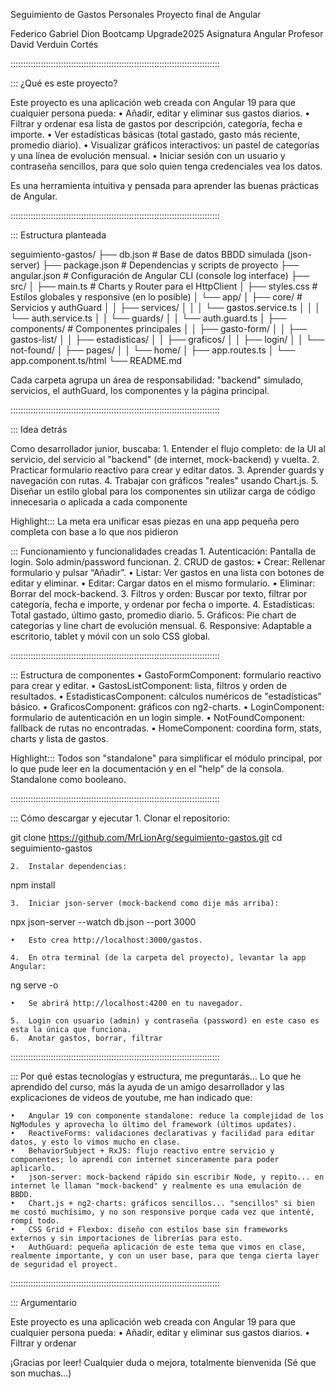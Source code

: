 Seguimiento de Gastos Personales
Proyecto final de Angular

Federico Gabriel Dion
Bootcamp Upgrade2025
Asignatura Angular
Profesor David Verduin Cortés

:::::::::::::::::::::::::::::::::::::::::::::::::::::::::::::::::::::::::::::::::::

::: ¿Qué es este proyecto?

Este proyecto es una aplicación web creada con Angular 19 para que cualquier persona pueda:
	•	Añadir, editar y eliminar sus gastos diarios.
	•	Filtrar y ordenar esa lista de gastos por descripción, categoría, fecha e importe.
	•	Ver estadísticas básicas (total gastado, gasto más reciente, promedio diario).
	•	Visualizar gráficos interactivos: un pastel de categorías y una línea de evolución mensual.
	•	Iniciar sesión con un usuario y contraseña sencillos, para que solo quien tenga credenciales vea los datos.

Es una herramienta intuitiva y pensada para aprender las buenas prácticas de Angular.

:::::::::::::::::::::::::::::::::::::::::::::::::::::::::::::::::::::::::::::::::::

::: Estructura planteada

seguimiento-gastos/
├── db.json               # Base de datos BBDD simulada (json-server)
├── package.json          # Dependencias y scripts de proyecto
├── angular.json          # Configuración de Angular CLI (console log interface)
├── src/
│   ├── main.ts           # Charts y Router para el HttpClient
│   ├── styles.css        # Estilos globales y responsive (en lo posible)
│   └── app/
│       ├── core/         # Servicios y authGuard
│       │   ├── services/
│       │   │   └── gastos.service.ts
│       │   │   └── auth.service.ts
│       │   └── guards/
│       │       └── auth.guard.ts
│       ├── components/   # Componentes principales
│       │   ├── gasto-form/
│       │   ├── gastos-list/
│       │   ├── estadisticas/
│       │   ├── graficos/
│       │   ├── login/
│       │   └── not-found/
│       ├── pages/
│       │   └── home/
│       ├── app.routes.ts
│       └── app.component.ts/html
└── README.md            

Cada carpeta agrupa un área de responsabilidad: "backend" simulado, servicios, el authGuard, los componentes y la página principal.

:::::::::::::::::::::::::::::::::::::::::::::::::::::::::::::::::::::::::::::::::::

::: Idea detrás

Como desarrollador junior, buscaba:
	1.	Entender el flujo completo: de la UI al servicio, del servicio al "backend" (de internet, mock-backend) y vuelta.
	2.	Practicar formulario reactivo para crear y editar datos.
	3.	Aprender guards y navegación con rutas.
	4.	Trabajar con gráficos "reales" usando Chart.js.
	5.	Diseñar un estilo global para los componentes sin utilizar carga de código innecesaria o aplicada a cada componente

Highlight::: La meta era unificar esas piezas en una app pequeña pero completa con base a lo que nos pidieron 

::: Funcionamiento y funcionalidades creadas
	1.	Autenticación: Pantalla de login. Solo admin/password funcionan.
	2.	CRUD de gastos:
	•	Crear: Rellenar formulario y pulsar “Añadir”.
	•	Listar: Ver gastos en una lista con botones de editar y eliminar.
	•	Editar: Cargar datos en el mismo formulario.
	•	Eliminar: Borrar del mock-backend.
	3.	Filtros y orden: Buscar por texto, filtrar por categoría, fecha e importe, y ordenar por fecha o importe.
	4.	Estadísticas: Total gastado, último gasto, promedio diario.
	5.	Gráficos: Pie chart de categorías y line chart de evolución mensual.
	6.	Responsive: Adaptable a escritorio, tablet y móvil con un solo CSS global.

:::::::::::::::::::::::::::::::::::::::::::::::::::::::::::::::::::::::::::::::::::

::: Estructura de componentes
	•	GastoFormComponent: formulario reactivo para crear y editar.
	•	GastosListComponent: lista, filtros y orden de resultados.
	•	EstadisticasComponent: cálculos numéricos de "estadísticas" básico.
	•	GraficosComponent: gráficos con ng2-charts.
	•	LoginComponent: formulario de autenticación en un login simple.
	•	NotFoundComponent: fallback de rutas no encontradas.
	•	HomeComponent: coordina form, stats, charts y lista de gastos.

Highlight::: Todos son "standalone" para simplificar el módulo principal, por lo que pude leer en la documentación y en el "help" de la consola. Standalone como booleano.

:::::::::::::::::::::::::::::::::::::::::::::::::::::::::::::::::::::::::::::::::::

::: Cómo descargar y ejecutar
	1.	Clonar el repositorio:

git clone https://github.com/MrLionArg/seguimiento-gastos.git
cd seguimiento-gastos


	2.	Instalar dependencias:

npm install


	3.	Iniciar json-server (mock-backend como dije más arriba):

npx json-server --watch db.json --port 3000

	•	Esto crea http://localhost:3000/gastos.

	4.	En otra terminal (de la carpeta del proyecto), levantar la app Angular:

ng serve -o

	•	Se abrirá http://localhost:4200 en tu navegador.

	5.	Login con usuario (admin) y contraseña (password) en este caso es esta la única que funciona.
	6.	Anotar gastos, borrar, filtrar

:::::::::::::::::::::::::::::::::::::::::::::::::::::::::::::::::::::::::::::::::::

::: Por qué estas tecnologías y estructura, me preguntarás...
Lo que he aprendido del curso, más la ayuda de un amigo desarrollador y las explicaciones de videos de youtube, me han indicado que:

	•	Angular 19 con componente standalone: reduce la complejidad de los NgModules y aprovecha lo último del framework (últimos updates).
	•	ReactiveForms: validaciones declarativas y facilidad para editar datos, y esto lo vimos mucho en clase.
	•	BehaviorSubject + RxJS: flujo reactivo entre servicio y componentes; lo aprendí con internet sinceramente para poder aplicarlo.
	•	json-server: mock-backend rápido sin escribir Node, y repito... en internet le llaman "mock-backend" y realmente es una emulación de BBDD.
	•	Chart.js + ng2-charts: gráficos sencillos... "sencillos" si bien me costó muchísimo, y no son responsive porque cada vez que intenté, rompí todo.
	•	CSS Grid + Flexbox: diseño con estilos base sin frameworks externos y sin importaciones de librerías para esto.
	•	AuthGuard: pequeña aplicación de este tema que vimos en clase, realmente importante, y con un user base, para que tenga cierta layer de seguridad el proyect.


:::::::::::::::::::::::::::::::::::::::::::::::::::::::::::::::::::::::::::::::::::


::: Argumentario

Este proyecto es una aplicación web creada con Angular 19 para que cualquier persona pueda:
	•	Añadir, editar y eliminar sus gastos diarios.
	•	Filtrar y ordenar 


¡Gracias por leer! Cualquier duda o mejora, totalmente bienvenida (Sé que son muchas...)
